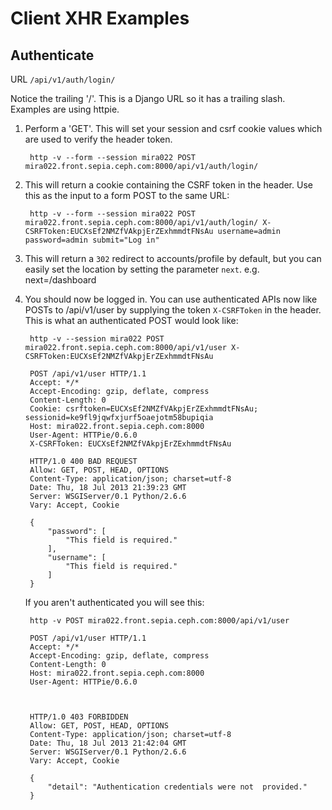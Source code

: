 Client XHR Examples
===================

Authenticate
------------

 URL `/api/v1/auth/login/`
 
 Notice the trailing '/'. This is a Django URL so it has a trailing slash. Examples are using httpie.
 
1. Perform a 'GET'. This will set your session and csrf cookie values which are used to verify the header token.
  
 		http -v --form --session mira022 POST mira022.front.sepia.ceph.com:8000/api/v1/auth/login/

2. This will return a cookie containing the CSRF token in the header. Use this as the input to a form POST to the same URL: 			

		http -v --form --session mira022 POST mira022.front.sepia.ceph.com:8000/api/v1/auth/login/ X-CSRFToken:EUCXsEf2NMZfVAkpjErZExhmmdtFNsAu username=admin password=admin submit="Log in"
		
3. This will return a `302` redirect to accounts/profile by default, but you can easily set the location by setting the parameter `next`. e.g. next=/dashboard

4. You should now be logged in. You can use authenticated APIs now like POSTs to /api/v1/user by supplying the token `X-CSRFToken` in the header. This is what an authenticated POST would look like:

		http -v --session mira022 POST mira022.front.sepia.ceph.com:8000/api/v1/user X-CSRFToken:EUCXsEf2NMZfVAkpjErZExhmmdtFNsAu

		POST /api/v1/user HTTP/1.1
		Accept: */*
		Accept-Encoding: gzip, deflate, compress
		Content-Length: 0
		Cookie: csrftoken=EUCXsEf2NMZfVAkpjErZExhmmdtFNsAu; sessionid=ke9fl9jqwfxjurf5oaejotm58bupiqia
		Host: mira022.front.sepia.ceph.com:8000
		User-Agent: HTTPie/0.6.0
		X-CSRFToken: EUCXsEf2NMZfVAkpjErZExhmmdtFNsAu

		HTTP/1.0 400 BAD REQUEST
		Allow: GET, POST, HEAD, OPTIONS
		Content-Type: application/json; charset=utf-8
		Date: Thu, 18 Jul 2013 21:39:23 GMT
		Server: WSGIServer/0.1 Python/2.6.6
		Vary: Accept, Cookie

		{
    		"password": [
        		"This field is required."
    		],
    		"username": [
        		"This field is required."
    		]
		}
		
	If you aren't authenticated you will see this:
	

		http -v POST mira022.front.sepia.ceph.com:8000/api/v1/user
	
		POST /api/v1/user HTTP/1.1
		Accept: */*
		Accept-Encoding: gzip, deflate, compress
		Content-Length: 0
		Host: mira022.front.sepia.ceph.com:8000
		User-Agent: HTTPie/0.6.0



		HTTP/1.0 403 FORBIDDEN
		Allow: GET, POST, HEAD, OPTIONS
		Content-Type: application/json; charset=utf-8
		Date: Thu, 18 Jul 2013 21:42:04 GMT
		Server: WSGIServer/0.1 Python/2.6.6
		Vary: Accept, Cookie	

		{
    		"detail": "Authentication credentials were not 	provided."
		}
